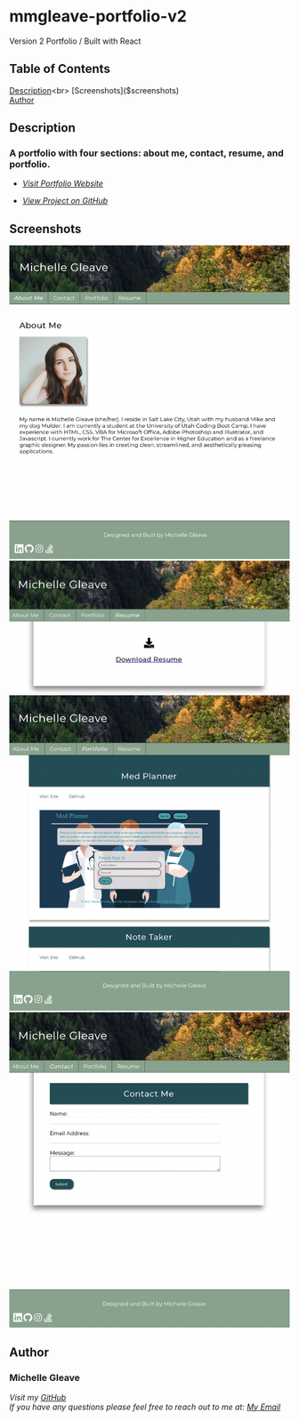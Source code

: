# mmgleave-portfolio-v2
Version 2 Portfolio / Built with React

## Table of Contents
[Description]($description)<br>
[Screenshots]($screenshots)<br>
[Author]($author)

## Description
### A portfolio with four sections: about me, contact, resume, and portfolio. 

- _[Visit Portfolio Website](https://mmgleave.github.io/mmgleave-portfolio-v2/)_

- _[View Project on GitHub](http://github.com/mmgleave/mmgleave-portfolio-v2)_

## Screenshots
![Image-1](src/assets/images/portfolio-ss-1.png)
![Image-2](src/assets/images/portfolio-ss-2.png)
![Image-3](src/assets/images/portfolio-ss-3.png)
![Image-4](src/assets/images/portfolio-ss-4.png)


## Author
### Michelle Gleave 
_Visit my [GitHub](https://github.com/mmgleave/)_<br>
_If you have any questions please feel free to reach out to me at: <a href='mailto:mmgleave@gmail.com.com'></i>My Email</a>_
